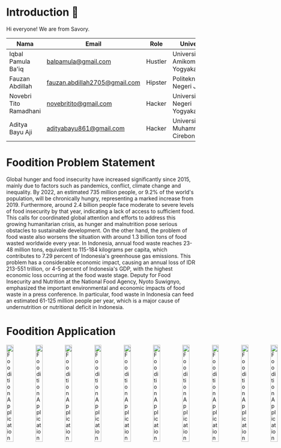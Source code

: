 # Introduction 👋

Hi everyone! We are from Savory.

| Nama | Email | Role | University | LinkedIn |
| ---      | ---       | ---       | ---       | ---       |
| Iqbal Pamula Ba'iq  | balpamula@gmail.com | Hustler | Universitas Amikom Yogyakarta | [![text](https://img.shields.io/badge/LinkedIn-0077B5?style=for-the-badge&logo=linkedin&logoColor=white)](https://www.linkedin.com/in/iqbalpamula/) |
| Fauzan Abdillah | fauzan.abdillah2705@gmail.com | Hipster | Politeknik Negeri Jember | [![text](https://img.shields.io/badge/LinkedIn-0077B5?style=for-the-badge&logo=linkedin&logoColor=white)](https://www.linkedin.com/in/fauzan2720/) |
| Novebri Tito Ramadhani | novebritito@gmail.com | Hacker | Universitas Negeri Yogyakarta | [![text](https://img.shields.io/badge/LinkedIn-0077B5?style=for-the-badge&logo=linkedin&logoColor=white)](https://www.linkedin.com/in/novebri-tito-ramadhani/) |
| Aditya Bayu Aji | adityabayu861@gmail.com | Hacker | Universitas Muhammadiyah Cirebon | [![text](https://img.shields.io/badge/LinkedIn-0077B5?style=for-the-badge&logo=linkedin&logoColor=white)](https://www.linkedin.com/in/iniadittt/) |

# Foodition Problem Statement

Global hunger and food insecurity have increased significantly since 2015, mainly due to factors such as pandemics, conflict, climate change and inequality. By 2022, an estimated 735 million people, or 9.2% of the world's population, will be chronically hungry, representing a marked increase from 2019. Furthermore, around 2.4 billion people face moderate to severe levels of food insecurity by that year, indicating a lack of access to sufficient food. This calls for coordinated global attention and efforts to address this growing humanitarian crisis, as hunger and malnutrition pose serious obstacles to sustainable development.
On the other hand, the problem of food waste also worsens the situation with around 1.3 billion tons of food wasted worldwide every year. In Indonesia, annual food waste reaches 23-48 million tons, equivalent to 115-184 kilograms per capita, which contributes to 7.29 percent of Indonesia's greenhouse gas emissions. This problem has a considerable economic impact, causing an annual loss of IDR 213-551 trillion, or 4-5 percent of Indonesia's GDP, with the highest economic loss occurring at the food waste stage.
Deputy for Food Insecurity and Nutrition at the National Food Agency, Nyoto Suwignyo, emphasized the important environmental and economic impacts of food waste in a press conference. In particular, food waste in Indonesia can feed an estimated 61-125 million people per year, which is a major cause of undernutrition or nutritional deficit in Indonesia.

# Foodition Application
<div style="display: flex; justify-content: space-between;">
	<img src="https://storage.googleapis.com/savory/frame/iPhone%2014%20Plus-1.png" alt="Foodition Application" style="width:24%">
	<img src="https://storage.googleapis.com/savory/frame/iPhone%2014%20Plus-10.png" alt="Foodition Application" style="width:24%;">
	<img src="https://storage.googleapis.com/savory/frame/iPhone%2014%20Plus-11.png" alt="Foodition Application" style="width:24%;">
	<img src="https://storage.googleapis.com/savory/frame/iPhone%2014%20Plus-12.png" alt="Foodition Application" style="width:24%;">
	<img src="https://storage.googleapis.com/savory/frame/iPhone%2014%20Plus-13.png" alt="Foodition Application" style="width:24%;">
	<img src="https://storage.googleapis.com/savory/frame/iPhone%2014%20Plus-14.png" alt="Foodition Application" style="width:24%;">
	<img src="https://storage.googleapis.com/savory/frame/iPhone%2014%20Plus-15.png" alt="Foodition Application" style="width:24%;">
	<img src="https://storage.googleapis.com/savory/frame/iPhone%2014%20Plus-16.png" alt="Foodition Application" style="width:24%;">
	<img src="https://storage.googleapis.com/savory/frame/iPhone%2014%20Plus-17.png" alt="Foodition Application" style="width:24%;">
	<img src="https://storage.googleapis.com/savory/frame/iPhone%2014%20Plus-18.png" alt="Foodition Application" style="width:24%;">
	<img src="https://storage.googleapis.com/savory/frame/iPhone%2014%20Plus-19.png" alt="Foodition Application" style="width:24%;">
	<img src="https://storage.googleapis.com/savory/frame/iPhone%2014%20Plus-2.png" alt="Foodition Application" style="width:24%;">
	<img src="https://storage.googleapis.com/savory/frame/iPhone%2014%20Plus-20.png" alt="Foodition Application" style="width:24%;">
	<img src="https://storage.googleapis.com/savory/frame/iPhone%2014%20Plus-21.png" alt="Foodition Application" style="width:24%;">
	<img src="https://storage.googleapis.com/savory/frame/iPhone%2014%20Plus-22.png" alt="Foodition Application" style="width:24%;">
	<img src="https://storage.googleapis.com/savory/frame/iPhone%2014%20Plus-23.png" alt="Foodition Application" style="width:24%;">
	<img src="https://storage.googleapis.com/savory/frame/iPhone%2014%20Plus-24.png" alt="Foodition Application" style="width:24%;">
	<img src="https://storage.googleapis.com/savory/frame/iPhone%2014%20Plus-25.png" alt="Foodition Application" style="width:24%;">
	<img src="https://storage.googleapis.com/savory/frame/iPhone%2014%20Plus-26.png" alt="Foodition Application" style="width:24%;">
	<img src="https://storage.googleapis.com/savory/frame/iPhone%2014%20Plus-27.png" alt="Foodition Application" style="width:24%;">
	<img src="https://storage.googleapis.com/savory/frame/iPhone%2014%20Plus-28.png" alt="Foodition Application" style="width:24%;">
	<img src="https://storage.googleapis.com/savory/frame/iPhone%2014%20Plus-29.png" alt="Foodition Application" style="width:24%;">
	<img src="https://storage.googleapis.com/savory/frame/iPhone%2014%20Plus-3.png" alt="Foodition Application" style="width:24%;">
	<img src="https://storage.googleapis.com/savory/frame/iPhone%2014%20Plus-30.png" alt="Foodition Application" style="width:24%;">
	<img src="https://storage.googleapis.com/savory/frame/iPhone%2014%20Plus-31.png" alt="Foodition Application" style="width:24%;">
	<img src="https://storage.googleapis.com/savory/frame/iPhone%2014%20Plus-32.png" alt="Foodition Application" style="width:24%;">
	<img src="https://storage.googleapis.com/savory/frame/iPhone%2014%20Plus-33.png" alt="Foodition Application" style="width:24%;">
	<img src="https://storage.googleapis.com/savory/frame/iPhone%2014%20Plus-34.png" alt="Foodition Application" style="width:24%;">
	<img src="https://storage.googleapis.com/savory/frame/iPhone%2014%20Plus-35.png" alt="Foodition Application" style="width:24%;">
	<img src="https://storage.googleapis.com/savory/frame/iPhone%2014%20Plus-36.png" alt="Foodition Application" style="width:24%;">
	<img src="https://storage.googleapis.com/savory/frame/iPhone%2014%20Plus-37.png" alt="Foodition Application" style="width:24%;">
	<img src="https://storage.googleapis.com/savory/frame/iPhone%2014%20Plus-38.png" alt="Foodition Application" style="width:24%;">
	<img src="https://storage.googleapis.com/savory/frame/iPhone%2014%20Plus-39.png" alt="Foodition Application" style="width:24%;">
	<img src="https://storage.googleapis.com/savory/frame/iPhone%2014%20Plus-4.png" alt="Foodition Application" style="width:24%;">
	<img src="https://storage.googleapis.com/savory/frame/iPhone%2014%20Plus-40.png" alt="Foodition Application" style="width:24%;">
	<img src="https://storage.googleapis.com/savory/frame/iPhone%2014%20Plus-41.png" alt="Foodition Application" style="width:24%;">
	<img src="https://storage.googleapis.com/savory/frame/iPhone%2014%20Plus-42.png" alt="Foodition Application" style="width:24%;">
	<img src="https://storage.googleapis.com/savory/frame/iPhone%2014%20Plus-43.png" alt="Foodition Application" style="width:24%;">
	<img src="https://storage.googleapis.com/savory/frame/iPhone%2014%20Plus-44.png" alt="Foodition Application" style="width:24%;">
	<img src="https://storage.googleapis.com/savory/frame/iPhone%2014%20Plus-45.png" alt="Foodition Application" style="width:24%;">
	<img src="https://storage.googleapis.com/savory/frame/iPhone%2014%20Plus-46.png" alt="Foodition Application" style="width:24%;">
	<img src="https://storage.googleapis.com/savory/frame/iPhone%2014%20Plus-47.png" alt="Foodition Application" style="width:24%;">
	<img src="https://storage.googleapis.com/savory/frame/iPhone%2014%20Plus-48.png" alt="Foodition Application" style="width:24%;">
	<img src="https://storage.googleapis.com/savory/frame/iPhone%2014%20Plus-49.png" alt="Foodition Application" style="width:24%;">
	<img src="https://storage.googleapis.com/savory/frame/iPhone%2014%20Plus-5.png" alt="Foodition Application" style="width:24%;">
	<img src="https://storage.googleapis.com/savory/frame/iPhone%2014%20Plus-6.png" alt="Foodition Application" style="width:24%;">
	<img src="https://storage.googleapis.com/savory/frame/iPhone%2014%20Plus-7.png" alt="Foodition Application" style="width:24%;">
	<img src="https://storage.googleapis.com/savory/frame/iPhone%2014%20Plus-8.png" alt="Foodition Application" style="width:24%;">
	<img src="https://storage.googleapis.com/savory/frame/iPhone%2014%20Plus-9.png" alt="Foodition Application" style="width:24%;">
	<img src="https://storage.googleapis.com/savory/frame/iPhone%2014%20Plus.png" alt="Foodition Application" style="width:24%;">
</div>
